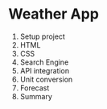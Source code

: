 # Weather App
1. Setup project
2. HTML
3. CSS
4. Search Engine
5. API integration
6. Unit conversion
7. Forecast
8. Summary